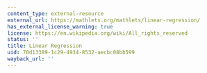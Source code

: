```yaml
---
content_type: external-resource
external_url: https://mathlets.org/mathlets/linear-regression/
has_external_license_warning: true
license: https://en.wikipedia.org/wiki/All_rights_reserved
status: ''
title: Linear Regression
uid: 70d13389-1c29-4934-8532-aecbc08bb599
wayback_url: ''
---
```

